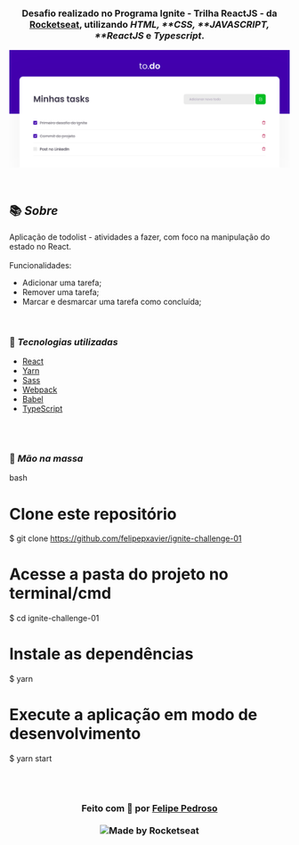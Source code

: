 <h3 align="center">

Desafio realizado no Programa Ignite - Trilha ReactJS - da [Rocketseat], utilizando _HTML, **CSS, **JAVASCRIPT, \*\*ReactJS_ e _Typescript_.

</h3>

![PRINTS](./public/ui.png)

</div>

<br>

## 📚 _Sobre_

Aplicação de todolist - atividades a fazer, com foco na manipulação do estado no React.
<br>
<br>
Funcionalidades:

- Adicionar uma tarefa;
- Remover uma tarefa;
- Marcar e desmarcar uma tarefa como concluída;

<br>

### 📌 _Tecnologias utilizadas_

- [React](https://reactjs.org/)
- [Yarn](https://yarnpkg.com/)
- [Sass](https://sass-lang.com/)
- [Webpack](https://webpack.js.org/)
- [Babel](https://babeljs.io/)
- [TypeScript](https://www.typescriptlang.org/)

<br>
<br>

### 🚀 _Mão na massa_

bash

# Clone este repositório

$ git clone https://github.com/felipepxavier/ignite-challenge-01

# Acesse a pasta do projeto no terminal/cmd

$ cd ignite-challenge-01

# Instale as dependências

$ yarn

# Execute a aplicação em modo de desenvolvimento

$ yarn start

<br>
<br>

<h3 align="center">
Feito com 💜 por <a href="https://www.linkedin.com/in/felipe-pedroso-04a648160/">Felipe Pedroso</a>
<br><br>

  <img alt="Made by Rocketseat" src="https://img.shields.io/badge/made%20by-Rocketseat-%237519C1">
</a>
</h3>

<!-- Links -->

[rocketseat]: https://rocketseat.com.br/

